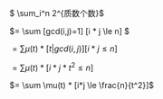 $ \sum_i^n 2^{质数个数}$ 

$= \sum [gcd(i,j)=1] [i * j \le n] $

$= \sum \mu(t) * [t|gcd(i,j)] [i * j \le n]​$

$= \sum \mu(t) * [i*j*t^2 \leq n]$

$= \sum \mu(t) * [i*j \le \frac{n}{t^2}]$


